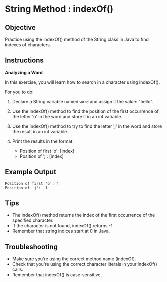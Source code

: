 # String Method : indexOf()

## Objective
Practice using the indexOf() method of the String class in Java to find indexes of characters.

## Instructions

**Analyzing a Word**

In this exercise, you will learn how to search in a character using indexOf().

For you to do:

1. Declare a String variable named `word` and assign it the value: "hello".

2. Use the indexOf() method to find the position of the first occurrence of the letter 'o' in the word and store it in an int variable.

3. Use the indexOf() method to try to find the letter 'j' in the word and store the result in an int variable.

4. Print the results in the format:
   - Position of first 'o': [index]
   - Position of 'j': [index]

## Example Output
```
Position of first 'o': 4
Position of 'j': -1
```


## Tips

- The indexOf() method returns the index of the first occurrence of the specified character.
- If the character is not found, indexOf() returns -1.
- Remember that string indices start at 0 in Java.

## Troubleshooting

- Make sure you're using the correct method name (indexOf).
- Check that you're using the correct character literals in your indexOf() calls.
- Remember that indexOf() is case-sensitive.

 